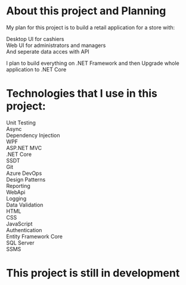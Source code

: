 # About this project and Planning   
My plan for this project is to build a retail application for a store with:  

Desktop UI for cashiers  
Web UI for administrators and managers  
And seperate data acces with API    

  

I plan to build everything on .NET Framework and then Upgrade whole application to .NET Core 



# Technologies that I use in this project:

Unit Testing  
Async  
Dependency Injection  
WPF  
ASP.NET MVC  
.NET Core  
SSDT  
Git  
Azure DevOps  
Design Patterns  
Reporting  
WebApi  
Logging  
Data Validation  
HTML  
CSS  
JavaScript  
Authentication   
Entity Framework Core  
SQL Server   
SSMS    

# This project is still in development




